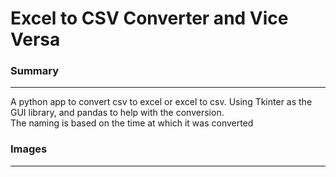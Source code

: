 # Excel to CSV Converter and Vice Versa

### Summary
<hr>
A python app to convert csv to excel or excel to csv. Using Tkinter as the GUI library, and pandas to help with the conversion.<br
Based on the file is received, the app will convert it to the other. The converted files are stored in their respective folders.<br>
The naming is based on the time at which it was converted 

### Images
<hr>
